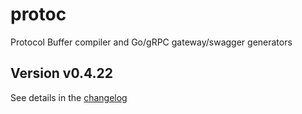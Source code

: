 # protoc
Protocol Buffer compiler and Go/gRPC gateway/swagger generators

## Version v0.4.22

See details in the [changelog](docs/CHANGELOG.md)
